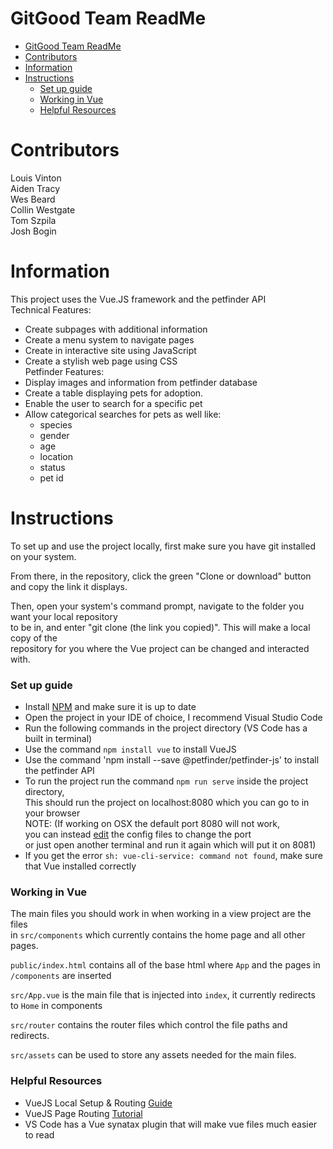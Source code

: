 
# GitGood Team ReadMe  

- [GitGood Team ReadMe](#gitgood-team-readme)
- [Contributors](#contributors)
- [Information](#information)
- [Instructions](#instructions)
    - [Set up guide](#set-up-guide)
    - [Working in Vue](#working-in-vue)
    - [Helpful Resources](#helpful-resources)

# Contributors
Louis Vinton  
Aiden Tracy  
Wes Beard  
Collin Westgate  
Tom Szpila  
Josh Bogin

# Information  
This project uses the Vue.JS framework and the petfinder API    
Technical Features:  
* Create subpages with additional information  
* Create a menu system to navigate pages  
* Create in interactive site using JavaScript  
* Create a stylish web page using CSS  
Petfinder Features:  
* Display images and information from petfinder database  
* Create a table displaying pets for adoption.  
* Enable the user to search for a specific pet  
* Allow categorical searches for pets as well like:  
  * species
  * gender
  * age
  * location
  * status
  * pet id

# Instructions  
To set up and use the project locally, first make sure you have git installed on your system.  

From there, in the repository, click the green "Clone or download" button and copy the link it displays.  

Then, open your system's command prompt, navigate to the folder you want your local repository    
to be in, and enter "git clone (the link you copied)". This will make a local copy of the  
repository for you where the Vue project can be changed and interacted with.  

### Set up guide  
* Install [NPM](https://www.npmjs.com/get-npm) and make sure it is up to date    
* Open the project in your IDE of choice, I recommend Visual Studio Code   
* Run the following commands in the project directory (VS Code has a built in terminal)   
* Use the command `npm install vue` to install VueJS
* Use the command 'npm install --save @petfinder/petfinder-js' to install the petfinder API
* To run the project run the command `npm run serve` inside the project directory,  
    This should run the project on localhost:8080 which you can go to in your browser   
    NOTE: (If working on OSX the default port 8080 will not work,  
        you can instead [edit](https://github.com/vuejs/vue-cli/issues/36) the config files to change the port   
        or just open another terminal and run it again which will put it on 8081)   
* If you get the error `sh: vue-cli-service: command not found`, make sure that Vue installed correctly

### Working in Vue
The main files you should work in when working in a view project are the files   
in `src/components` which currently contains the home page and all other pages.

`public/index.html` contains all of the base html where `App` and the pages in `/components` are inserted

`src/App.vue` is the main file that is injected into `index`, it currently redirects to `Home` in components

`src/router` contains the router files which control the file paths and redirects.

`src/assets` can be used to store any assets needed for the main files.


### Helpful Resources  
* VueJS Local Setup & Routing [Guide](https://medium.com/@maeganwilson_/how-to-create-a-navigation-bar-in-vue-js-8a70e7f29f80)  
* VueJS Page Routing [Tutorial](https://www.thepolyglotdeveloper.com/2017/11/router-navigate-pages-vuejs-application/)  
* VS Code has a Vue synatax plugin that will make vue files much easier to read
